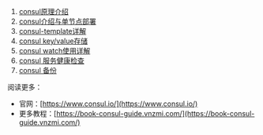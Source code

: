 


 1. [consul原理介绍](https://ghostwritten.blog.csdn.net/article/details/108154136)
 2. [consul介绍与单节点部署](https://ghostwritten.blog.csdn.net/article/details/106036556)
 3. [consul-template详解](https://ghostwritten.blog.csdn.net/article/details/106045055)
 4. [consul key/value存储](https://ghostwritten.blog.csdn.net/article/details/108149836)
 5. [consul watch使用详解](https://ghostwritten.blog.csdn.net/article/details/108153905)
 6. [consul 服务健康检查](https://ghostwritten.blog.csdn.net/article/details/108165840)
 7. [consul 备份](https://ghostwritten.blog.csdn.net/article/details/120379866)


阅读更多：

 - 官网：[https://www.consul.io/](https://www.consul.io/)
 - 更多教程：[https://book-consul-guide.vnzmi.com/](https://book-consul-guide.vnzmi.com/)

